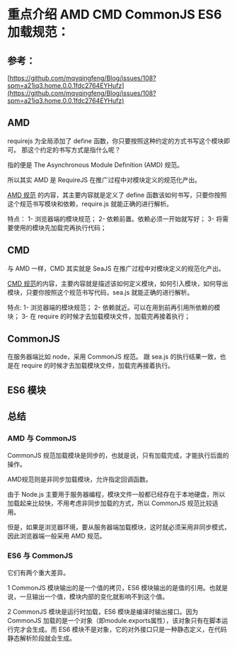 <!--
 * @Description: 
 * @Autor: hl
 * @Date: 2022-10-11 09:11:32
 * @LastEditors: hl
 * @LastEditTime: 2022-10-11 11:05:34
-->
# 重点介绍 AMD CMD CommonJS ES6 加载规范：

## 参考：

[https://github.com/mqyqingfeng/Blog/issues/108?spm=a21iq3.home.0.0.1fdc2764EYHufz](https://github.com/mqyqingfeng/Blog/issues/108?spm=a21iq3.home.0.0.1fdc2764EYHufz)


## AMD
requirejs 为全局添加了 define 函数，你只要按照这种约定的方式书写这个模块即可。
那这个约定的书写方式是指什么呢？

指的便是 The Asynchronous Module Definition (AMD) 规范。

所以其实 AMD 是 RequireJS 在推广过程中对模块定义的规范化产出。

 [AMD 规范](https://github.com/amdjs/amdjs-api/wiki/AMD-(%E4%B8%AD%E6%96%87%E7%89%88)) 的内容，其主要内容就是定义了 define 函数该如何书写，只要你按照这个规范书写模块和依赖，require.js 就能正确的进行解析。


 特点：
    1- 浏览器端的模块规范；
    2- 依赖前置。依赖必须一开始就写好；
    3- 将需要使用的模块先加载完再执行代码；

## CMD
与 AMD 一样，CMD 其实就是 SeaJS 在推广过程中对模块定义的规范化产出。

[CMD 规范](https://github.com/seajs/seajs/issues/242)的内容，主要内容就是描述该如何定义模块，如何引入模块，如何导出模块，只要你按照这个规范书写代码，sea.js 就能正确的进行解析。

特点:
    1- 浏览器端的模块规范；
    2- 依赖就近。可以在用到前再引用所依赖的模块；
    3- 在 require 的时候才去加载模块文件，加载完再接着执行；

## CommonJS

在服务器端比如 node，采用 CommonJS 规范。
跟 sea.js 的执行结果一致，也是在 require 的时候才去加载模块文件，加载完再接着执行。

## ES6 模块


## 总结

### AMD 与 CommonJS

CommonJS 规范加载模块是同步的，也就是说，只有加载完成，才能执行后面的操作。

AMD规范则是非同步加载模块，允许指定回调函数。

由于 Node.js 主要用于服务器编程，模块文件一般都已经存在于本地硬盘，所以加载起来比较快，不用考虑非同步加载的方式，所以 CommonJS 规范比较适用。

但是，如果是浏览器环境，要从服务器端加载模块，这时就必须采用非同步模式，因此浏览器端一般采用 AMD 规范。

### ES6 与 CommonJS

它们有两个重大差异。

1 CommonJS 模块输出的是一个值的拷贝，ES6 模块输出的是值的引用。也就是说，一旦输出一个值，模块内部的变化就影响不到这个值。

2 CommonJS 模块是运行时加载，ES6 模块是编译时输出接口。因为 CommonJS 加载的是一个对象（即module.exports属性），该对象只有在脚本运行完才会生成。而 ES6 模块不是对象，它的对外接口只是一种静态定义，在代码静态解析阶段就会生成。